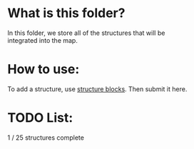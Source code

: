 # What is this folder?
In this folder, we store all of the structures that will be <br>
integrated into the map.

# How to use:
To add a structure, use [structure blocks](https://www.youtube.com/watch?v=sopvjM9PokQ&t=105s).  Then submit it here.


<!--
HOW TO MARK TODOS:
- [x] This task is done #prio1
- [ ] This task hasn't been completed 

HOW TO UPDATE STRUCTURES PROGRESS:
1. Divide the amount of structures completed by the amount of structures total amount of structures requested.
2. Muliply your answer by 100
3. Update percentage accordingly in the README located in root directory (Example: ![Structures progress: 50%](https://progress-bar.dev/50?title=Structures))
-->
# TODO List:
1 / 25 structures complete
